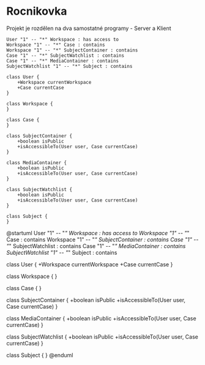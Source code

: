# Rocnikovka
Projekt je rozdělen na dva samostatné programy - Server a Klient

```uml
User "1" -- "*" Workspace : has access to
Workspace "1" -- "*" Case : contains
Workspace "1" -- "*" SubjectContainer : contains
Case "1" -- "*" SubjectWatchlist : contains
Case "1" -- "*" MediaContainer : contains
SubjectWatchlist "1" -- "*" Subject : contains

class User {
    +Workspace currentWorkspace
    +Case currentCase
}

class Workspace {
}

class Case {
}

class SubjectContainer {
    +boolean isPublic
    +isAccessibleTo(User user, Case currentCase)
}

class MediaContainer {
    +boolean isPublic
    +isAccessibleTo(User user, Case currentCase)
}

class SubjectWatchlist {
    +boolean isPublic
    +isAccessibleTo(User user, Case currentCase)
}

class Subject {
}
```

@startuml
User "1" -- "*" Workspace : has access to
Workspace "1" -- "*" Case : contains
Workspace "1" -- "*" SubjectContainer : contains
Case "1" -- "*" SubjectWatchlist : contains
Case "1" -- "*" MediaContainer : contains
SubjectWatchlist "1" -- "*" Subject : contains

class User {
    +Workspace currentWorkspace
    +Case currentCase
}

class Workspace {
}

class Case {
}

class SubjectContainer {
    +boolean isPublic
    +isAccessibleTo(User user, Case currentCase)
}

class MediaContainer {
    +boolean isPublic
    +isAccessibleTo(User user, Case currentCase)
}

class SubjectWatchlist {
    +boolean isPublic
    +isAccessibleTo(User user, Case currentCase)
}

class Subject {
}
@enduml
